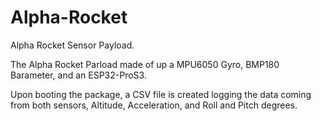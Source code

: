 # Alpha-Rocket
Alpha Rocket Sensor Payload.

The Alpha Rocket Parload made of up a MPU6050 Gyro, BMP180 Barameter, and an ESP32-ProS3.

Upon booting the package, a CSV file is created logging the data coming from both sensors, Altitude, Acceleration, and Roll and Pitch degrees.
